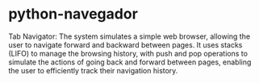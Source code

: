 # python-navegador
Tab Navigator: The system simulates a simple web browser, allowing the user to navigate forward and backward between pages.
It uses stacks (LIFO) to manage the browsing history, with push and pop operations to simulate the actions of going back and forward between pages,
enabling the user to efficiently track their navigation history.
